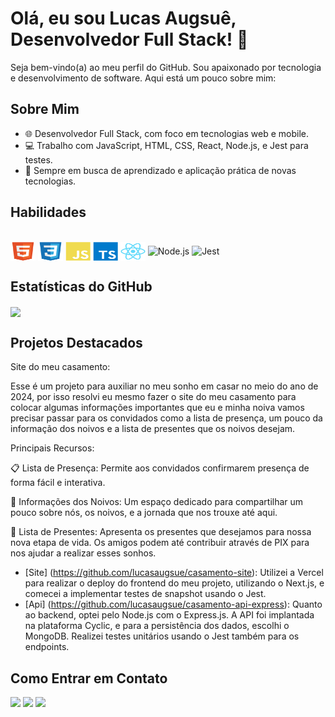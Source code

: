 # Olá, eu sou Lucas Augsuê, Desenvolvedor Full Stack! 👋

Seja bem-vindo(a) ao meu perfil do GitHub. Sou apaixonado por tecnologia e desenvolvimento de software. Aqui está um pouco sobre mim:

## Sobre Mim

- 🌐 Desenvolvedor Full Stack, com foco em tecnologias web e mobile.
- 💻 Trabalho com JavaScript, HTML, CSS, React, Node.js, e Jest para testes.
- 🚀 Sempre em busca de aprendizado e aplicação prática de novas tecnologias.

## Habilidades

<div style="display: inline_block"><br>
  <img align="center" alt="HTML" height="30" width="40" src="https://raw.githubusercontent.com/devicons/devicon/master/icons/html5/html5-original.svg">
  <img align="center" alt="CSS" height="30" width="40" src="https://raw.githubusercontent.com/devicons/devicon/master/icons/css3/css3-original.svg">
  <img align="center" alt="JavaScript" height="30" width="40" src="https://raw.githubusercontent.com/devicons/devicon/master/icons/javascript/javascript-plain.svg">
  <img align="center" alt="TypeScript" height="30" width="40" src="https://raw.githubusercontent.com/devicons/devicon/master/icons/typescript/typescript-plain.svg">
  <img align="center" alt="React" height="30" width="40" src="https://raw.githubusercontent.com/devicons/devicon/master/icons/react/react-original.svg">
  <img align="center" alt="Node.js" height="30" width="40" src="https://cdn.jsdelivr.net/gh/devicons/devicon/icons/nodejs/nodejs-original.svg" />
  <img align="center" alt="Jest" height="30" width="40" src="https://cdn.jsdelivr.net/gh/devicons/devicon/icons/jest/jest-plain.svg" />
</div>

## Estatísticas do GitHub

<a href="https://github.com/anuraghazra/convoychat">
  <img height="200" align="center" src="https://github-readme-stats.vercel.app/api/top-langs?username=lucasaugsue&layout=compact&langs_count=8&card_width=320" />
</a>

## Projetos Destacados

Site do meu casamento:

Esse é um projeto para auxiliar no meu sonho em casar no meio do ano de 2024, por isso resolvi eu mesmo fazer o site do meu casamento para colocar algumas informações importantes que eu e minha noiva vamos precisar passar para os convidados como a lista de presença, um pouco da informação dos noivos e a lista de presentes que os noivos desejam.

Principais Recursos:

📋 Lista de Presença: Permite aos convidados confirmarem presença de forma fácil e interativa.

💑 Informações dos Noivos: Um espaço dedicado para compartilhar um pouco sobre nós, os noivos, e a jornada que nos trouxe até aqui.

🎁 Lista de Presentes: Apresenta os presentes que desejamos para nossa nova etapa de vida. Os amigos podem até contribuir através de PIX para nos ajudar a realizar esses sonhos.

- [Site]  (https://github.com/lucasaugsue/casamento-site): Utilizei a Vercel para realizar o deploy do frontend do meu projeto, utilizando o Next.js, e comecei a implementar testes de snapshot usando o Jest.
- [Api]  (https://github.com/lucasaugsue/casamento-api-express): Quanto ao backend, optei pelo Node.js com o Express.js. A API foi implantada na plataforma Cyclic, e para a persistência dos dados, escolhi o MongoDB. Realizei testes unitários usando o Jest também para os endpoints.

## Como Entrar em Contato

<div> 
  <a href = "mailto:lucasaugsue7@gmail.com"><img src="https://img.shields.io/badge/-Gmail-%23333?style=for-the-badge&logo=gmail&logoColor=white" target="_blank"></a>
  <a href="https://www.linkedin.com/in/lucas-augsue/" target="_blank"><img src="https://img.shields.io/badge/-LinkedIn-%230077B5?style=for-the-badge&logo=linkedin&logoColor=white" target="_blank"></a> 
  <a href="https://www.instagram.com/lucas_augsue/" target="_blank"><img src="https://img.shields.io/badge/-Instagram-%23E4405F?style=for-the-badge&logo=instagram&logoColor=white" target="_blank"></a>
</div>
